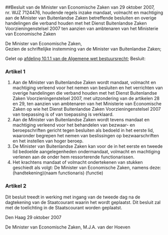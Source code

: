 <meta http-equiv='Content-Type' content='text/html; charset=utf-8' />

##Besluit van de Minister van Economische Zaken van 29 oktober 2007, nr. WJZ 7124476, houdende regels inzake mandaat, volmacht en machtiging aan de Minister van Buitenlandse Zaken betreffende besluiten en overige handelingen die verband houden met het Dienst Buitenlandse Zaken Voorzieningenstelsel 2007 ten aanzien van ambtenaren van het Ministerie van Economische Zaken 

De Minister van Economische Zaken,  
Gezien de schriftelijke instemming van de Minister van Buitenlandse Zaken;

Gelet op [afdeling 10.1.1 van de Algemene wet bestuursrecht](../../../../../../../../../../../wet/algemene/wet/bestuursrecht/BWBR0005537/README.md);
Besluit:    

### Artikel  1  

1.  Aan de Minister van Buitenlandse Zaken wordt mandaat, volmacht en machtiging verleend voor het nemen van besluiten en het verrichten van overige handelingen die verband houden met het Dienst Buitenlandse Zaken Voorzieningenstelsel 2007, met uitzondering van de artikelen 28 en 29, ten aanzien van ambtenaren van het Ministerie van Economische Zaken op wie het Dienst Buitenlandse Zaken Voorzieningenstelsel 2007 van toepassing is of van toepassing is verklaard.   
2.  Aan de Minister van Buitenlandse Zaken wordt tevens mandaat en machtiging verleend voor het behandelen van bezwaar- en beroepschriften gericht tegen besluiten als bedoeld in het eerste lid, waaronder begrepen het nemen van beslissingen op bezwaarschriften en het instellen van hoger beroep.   
3.  De Minister van Buitenlandse Zaken kan voor de in het eerste en tweede lid bedoelde aangelegenheden ondermandaat, volmacht en machtiging verlenen aan de onder hem ressorterende functionarissen.   
4.  Het krachtens mandaat of volmacht ondertekenen van stukken geschiedt als volgt: De Minister van Economische Zaken, namens deze: (handtekening)(naam functionaris) (functie)  

### Artikel  2  

Dit besluit treedt in werking met ingang van de tweede dag na de dagtekening van de Staatcourant waarin het wordt geplaatst. 
Dit besluit zal met de toelichting in de Staatscourant worden geplaatst.   

Den Haag 
29 oktober 2007   

De 
Minister van Economische Zaken, 
M.J.A. van der  Hoeven     
